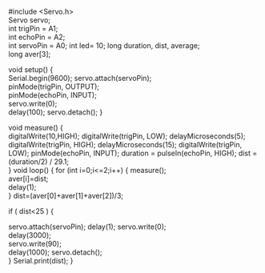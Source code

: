 
#include <Servo.h>   
Servo servo;     
int trigPin = A1;    
int echoPin = A2;   
int servoPin = A0;
int led= 10;
long duration, dist, average;   
long aver[3];   


void setup() {       
    Serial.begin(9600);
    servo.attach(servoPin);  
    pinMode(trigPin, OUTPUT);  
    pinMode(echoPin, INPUT);  
    servo.write(0);         
    delay(100);
    servo.detach(); 
} 

void measure() {  
 digitalWrite(10,HIGH);
digitalWrite(trigPin, LOW);
delayMicroseconds(5);
digitalWrite(trigPin, HIGH);
delayMicroseconds(15);
digitalWrite(trigPin, LOW);
pinMode(echoPin, INPUT);
duration = pulseIn(echoPin, HIGH);
dist = (duration/2) / 29.1;   
}
void loop() { 
  for (int i=0;i<=2;i++) {
    measure();               
   aver[i]=dist;            
    delay(1);             
  }
 dist=(aver[0]+aver[1]+aver[2])/3;    

if ( dist<25 ) {

 servo.attach(servoPin);
  delay(1);
 servo.write(0);  
 delay(3000);       
 servo.write(90);    
 delay(1000);
 servo.detach();      
}
Serial.print(dist);
}
